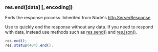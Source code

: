 <h3 id='res.end'>res.end([data] [, encoding])</h3>

Ends the response process. Inherited from Node's [http.ServerResponse](http://nodejs.org/api/http.html#http_response_end_data_encoding).

Use to quickly end the response without any data. If you need to respond with data, instead use methods such as [res.send()](#res.send) and [res.json()](#res.json).

~~~js
res.end();
res.status(404).end();
~~~
